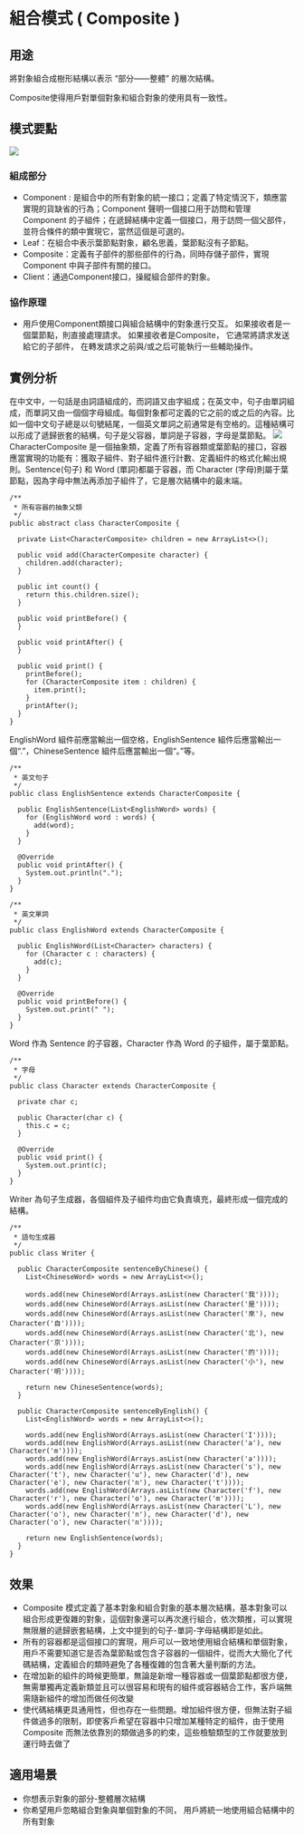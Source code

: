 # 組合模式 ( Composite )

## 用途

將對象組合成樹形結構以表示 “部分——整體” 的層次結構。 

Composite使得用戶對單個對象和組合對象的使用具有一致性。

## 模式要點
![](./uml/Composite.png)
### 組成部分
* Component : 是組合中的所有對象的統一接口；定義了特定情況下，類應當實現的貨缺省的行為；Component 聲明一個接口用于訪問和管理 Component 的子組件；在遞歸結構中定義一個接口，用于訪問一個父部件，並符合條件的類中實現它，當然這個是可選的。
* Leaf：在組合中表示葉節點對象，顧名思義，葉節點沒有子節點。
* Composite：定義有子部件的那些部件的行為，同時存儲子部件，實現 Component 中與子部件有關的接口。
* Client：通過Component接口，操縱組合部件的對象。
### 協作原理
* 用戶使用Component類接口與組合結構中的對象進行交互。 如果接收者是一個葉節點，則直接處理請求。 如果接收者是Composite， 它通常將請求发送給它的子部件， 在轉发請求之前與/或之后可能執行一些輔助操作。

## 實例分析
在中文中，一句話是由詞語組成的，而詞語又由字組成；在英文中，句子由單詞組成，而單詞又由一個個字母組成。每個對象都可定義的它之前的或之后的內容。比如一個中文句子總是以句號結尾，一個英文單詞之前通常是有空格的。這種結構可以形成了遞歸嵌套的結構，句子是父容器，單詞是子容器，字母是葉節點。
![](./uml/Character.png)
CharacterComposite 是一個抽象類，定義了所有容器類或葉節點的接口，容器應當實現的功能有：獲取子組件、對子組件進行計數、定義組件的格式化輸出規則。Sentence(句子) 和 Word (單詞)都屬于容器，而 Character (字母)則屬于葉節點，因為字母中無法再添加子組件了，它是層次結構中的最末端。
```
/**
 * 所有容器的抽象父類
 */
public abstract class CharacterComposite {

  private List<CharacterComposite> children = new ArrayList<>();

  public void add(CharacterComposite character) {
    children.add(character);
  }

  public int count() {
    return this.children.size();
  }

  public void printBefore() {
  }

  public void printAfter() {
  }

  public void print() {
    printBefore();
    for (CharacterComposite item : children) {
      item.print();
    }
    printAfter();
  }
}
```
EnglishWord 組件前應當輸出一個空格，EnglishSentence 組件后應當輸出一個“.”，ChineseSentence 組件后應當輸出一個“。”等。
```
/**
 * 英文句子
 */
public class EnglishSentence extends CharacterComposite {

  public EnglishSentence(List<EnglishWord> words) {
    for (EnglishWord word : words) {
      add(word);
    }
  }

  @Override
  public void printAfter() {
    System.out.println(".");
  }
}
```

```
/**
 * 英文單詞
 */
public class EnglishWord extends CharacterComposite {

  public EnglishWord(List<Character> characters) {
    for (Character c : characters) {
      add(c);
    }
  }

  @Override
  public void printBefore() {
    System.out.print(" ");
  }
}
```
Word 作為 Sentence 的子容器，Character 作為 Word 的子組件，屬于葉節點。
```
/**
 * 字母
 */
public class Character extends CharacterComposite {

  private char c;

  public Character(char c) {
    this.c = c;
  }

  @Override
  public void print() {
    System.out.print(c);
  }
}
```
Writer 為句子生成器，各個組件及子組件均由它負責填充，最終形成一個完成的結構。
```
/**
 * 語句生成器
 */
public class Writer {

  public CharacterComposite sentenceByChinese() {
    List<ChineseWord> words = new ArrayList<>();

    words.add(new ChineseWord(Arrays.asList(new Character('我'))));
    words.add(new ChineseWord(Arrays.asList(new Character('是'))));
    words.add(new ChineseWord(Arrays.asList(new Character('來'), new Character('自'))));
    words.add(new ChineseWord(Arrays.asList(new Character('北'), new Character('京'))));
    words.add(new ChineseWord(Arrays.asList(new Character('的'))));
    words.add(new ChineseWord(Arrays.asList(new Character('小'), new Character('明'))));

    return new ChineseSentence(words);
  }

  public CharacterComposite sentenceByEnglish() {
    List<EnglishWord> words = new ArrayList<>();

    words.add(new EnglishWord(Arrays.asList(new Character('I'))));
    words.add(new EnglishWord(Arrays.asList(new Character('a'), new Character('m'))));
    words.add(new EnglishWord(Arrays.asList(new Character('a'))));
    words.add(new EnglishWord(Arrays.asList(new Character('s'), new Character('t'), new Character('u'), new Character('d'), new Character('e'), new Character('n'), new Character('t'))));
    words.add(new EnglishWord(Arrays.asList(new Character('f'), new Character('r'), new Character('o'), new Character('m'))));
    words.add(new EnglishWord(Arrays.asList(new Character('L'), new Character('o'), new Character('n'), new Character('d'), new Character('o'), new Character('n'))));

    return new EnglishSentence(words);
  }
}
```

## 效果
* Composite 模式定義了基本對象和組合對象的基本層次結構，基本對象可以組合形成更復雜的對象，這個對象還可以再次進行組合，依次類推，可以實現無限層的遞歸嵌套結構，上文中提到的句子-單詞-字母結構即是如此。
* 所有的容器都是這個接口的實現，用戶可以一致地使用組合結構和單個對象，用戶不需要知道它是否為葉節點或包含子容器的一個組件，從而大大簡化了代碼結構，定義組合的類時避免了各種復雜的包含著大量判斷的方法。
* 在增加新的組件的時候更簡單，無論是新增一種容器或一個葉節點都很方便，無需單獨再定義新類並且可以很容易和現有的組件或容器結合工作，客戶端無需隨新組件的增加而做任何改變
* 使代碼結構更具通用性，但也存在一些問題。增加組件很方便，但無法對子組件做過多的限制，即使客戶希望在容器中只增加某種特定的組件，由于使用 Composite 而無法依靠別的類做過多的約束，這些檢驗類型的工作就要放到運行時去做了

## 適用場景
* 你想表示對象的部分-整體層次結構
* 你希望用戶忽略組合對象與單個對象的不同， 用戶將統一地使用組合結構中的所有對象
